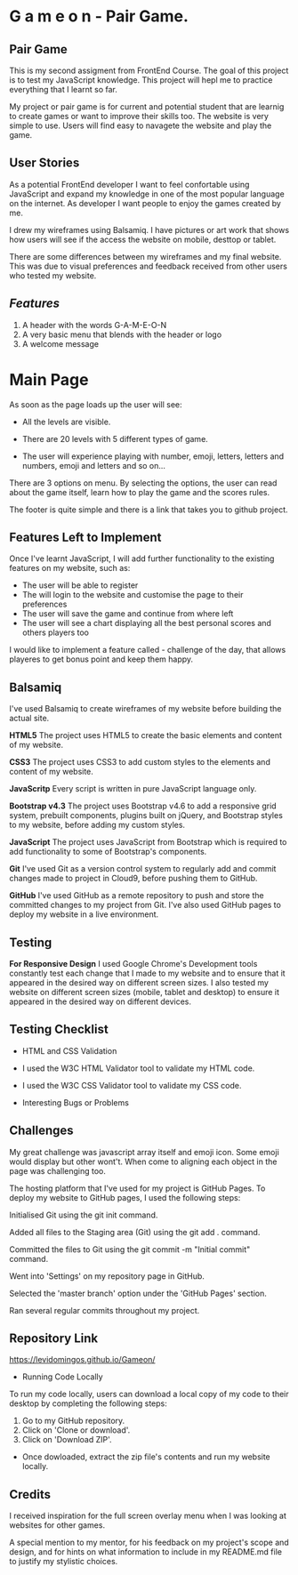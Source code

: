 # G a m e o n - Pair Game.

## Pair Game
This is my second assigment from FrontEnd Course. The goal of this project is to test my JavaScript knowledge. This project will hepl me to practice everything that I learnt so far.

My project or pair game is for current and potential student that are learnig to create games or want to improve their skills too. The website is very simple to use. Users will find easy to navagete the website and play the game.   

## **User Stories**

As a potential FrontEnd developer I want to feel confortable using JavaScript and expand my knowledge in one of the most popular language on the internet. As developer I want people to enjoy the games created by me.

I drew my wireframes using Balsamiq. I have pictures or art work that shows how users will see if the access the website on mobile, desttop or tablet.

There are some differences between my wireframes and my final website. This was due to visual preferences and feedback received from other users who tested my website.

## *Features*
1. A header with the words G-A-M-E-O-N
2.  A very basic menu that blends with the header or logo
3. A welcome message 

# Main Page

As soon as the page loads up the user will see:

- All the levels are visible. 

- There are 20 levels with 5 different types of game. 

- The user will experience playing with number, emoji, letters, letters and numbers, emoji and letters and so on...


There are 3 options on menu. By selecting the options, the user can read about the game itself, learn how to play the game and the scores rules. 

The footer is quite simple and there is a link that takes you to github project.

## Features Left to Implement

Once I've learnt JavaScript, I will add further functionality to the existing features on my website, such as:

- The user will be able to register
- The will login to the website and customise the page to their preferences
- The user will save the game and continue from where left
- The user will see a chart displaying all the best personal scores and others players too

I would like to implement a feature called - challenge of the day, that allows playeres to get bonus point and keep them happy.


## Balsamiq
I've used Balsamiq to create wireframes of my website before building the actual site.

**HTML5**
The project uses HTML5 to create the basic elements and content of my website.

**CSS3**
The project uses CSS3 to add custom styles to the elements and content of my website.

**JavaScritp**
Every script is written in pure JavaScript language only.

**Bootstrap v4.3**
The project uses Bootstrap v4.6 to add a responsive grid system, prebuilt components, plugins built on jQuery, and Bootstrap styles to my website, before adding my custom styles.

**JavaScript**
The project uses JavaScript from Bootstrap which is required to add functionality to some of Bootstrap's components.

**Git**
I've used Git as a version control system to regularly add and commit changes made to project in Cloud9, before pushing them to GitHub.

**GitHub**
I've used GitHub as a remote repository to push and store the committed changes to my project from Git. I've also used GitHub pages to deploy my website in a live environment.

## Testing

**For Responsive Design**
I used Google Chrome's Development tools constantly test each change that I made to my website and to ensure that it appeared in the desired way on different screen sizes. I also tested my website on different screen sizes (mobile, tablet and desktop) to ensure it appeared in the desired way on different devices.

## Testing Checklist
* HTML and CSS Validation 

- I used the W3C HTML Validator tool to validate my HTML code.

- I used the W3C CSS Validator tool to validate my CSS code.

- Interesting Bugs or Problems

## Challenges
My great challenge was javascript array itself and emoji icon. Some emoji would display but other wont't. When come to aligning each object in the page was challenging too.

The hosting platform that I've used for my project is GitHub Pages. To deploy my website to GitHub pages, I used the following steps:

Initialised Git using the git init command.

Added all files to the Staging area (Git) using the git add . command.

Committed the files to Git using the git commit -m "Initial commit" command.

Went into 'Settings' on my repository page in GitHub.

Selected the 'master branch' option under the 'GitHub Pages' section.

Ran several regular commits throughout my project.

## Repository Link

https://levidomingos.github.io/Gameon/

* Running Code Locally

To run my code locally, users can download a local copy of my code to their desktop by completing the following steps:

1. Go to my GitHub repository.
2. Click on 'Clone or download'.
3. Click on 'Download ZIP'.
- Once dowloaded, extract the zip file's contents and run my website locally.

## Credits
I received inspiration for the full screen overlay menu when I was looking at websites for other games.

A special mention to my mentor, for his feedback on my project's scope and design, and for hints on what information to include in my README.md file to justify my stylistic choices.